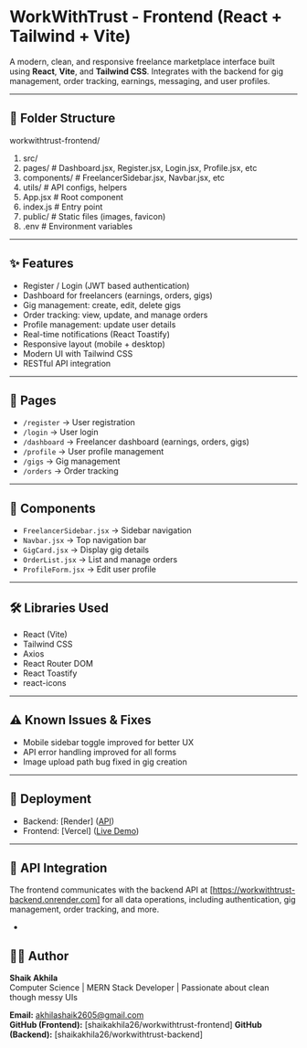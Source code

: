 
# WorkWithTrust - Frontend (React + Tailwind + Vite)

A modern, clean, and responsive freelance marketplace interface built using **React**, **Vite**, and **Tailwind CSS**. Integrates with the backend for gig management, order tracking, earnings, messaging, and user profiles.

---

## 📁 Folder Structure

workwithtrust-frontend/

1. src/
2.  pages/            # Dashboard.jsx, Register.jsx, Login.jsx, Profile.jsx, etc
3.  components/       # FreelancerSidebar.jsx, Navbar.jsx, etc
4.  utils/            # API configs, helpers
5.  App.jsx           # Root component
6.  index.js          # Entry point
7.  public/           # Static files (images, favicon)
8.  .env              # Environment variables

---

## ✨ Features

- Register / Login (JWT based authentication)
- Dashboard for freelancers (earnings, orders, gigs)
- Gig management: create, edit, delete gigs
- Order tracking: view, update, and manage orders
- Profile management: update user details
- Real-time notifications (React Toastify)
- Responsive layout (mobile + desktop)
- Modern UI with Tailwind CSS
- RESTful API integration

---

## 🧠 Pages

- `/register` → User registration
- `/login` → User login
- `/dashboard` → Freelancer dashboard (earnings, orders, gigs)
- `/profile` → User profile management
- `/gigs` → Gig management
- `/orders` → Order tracking

---

## 🧪 Components

- `FreelancerSidebar.jsx` → Sidebar navigation
- `Navbar.jsx` → Top navigation bar
- `GigCard.jsx` → Display gig details
- `OrderList.jsx` → List and manage orders
- `ProfileForm.jsx` → Edit user profile

---

## 🛠 Libraries Used

- React (Vite)
- Tailwind CSS
- Axios
- React Router DOM
- React Toastify
- react-icons

---

## ⚠ Known Issues & Fixes

- Mobile sidebar toggle improved for better UX
- API error handling improved for all forms
- Image upload path bug fixed in gig creation

---

## 🚀 Deployment

- Backend: [Render] ([API](https://workwithtrust-backend.onrender.com))
- Frontend: [Vercel] ([Live Demo](https://workwithtrust-frontend.vercel.app))

---

## 📝 API Integration

The frontend communicates with the backend API at [https://workwithtrust-backend.onrender.com] for all data operations, including authentication, gig management, order tracking, and more.

-

## 👩‍💻 Author

**Shaik Akhila**  
Computer Science | MERN Stack Developer | Passionate about clean though messy UIs

**Email:** akhilashaik2605@gmail.com  
**GitHub (Frontend):** [shaikakhila26/workwithtrust-frontend] 
**GitHub (Backend):** [shaikakhila26/workwithtrust-backend]

